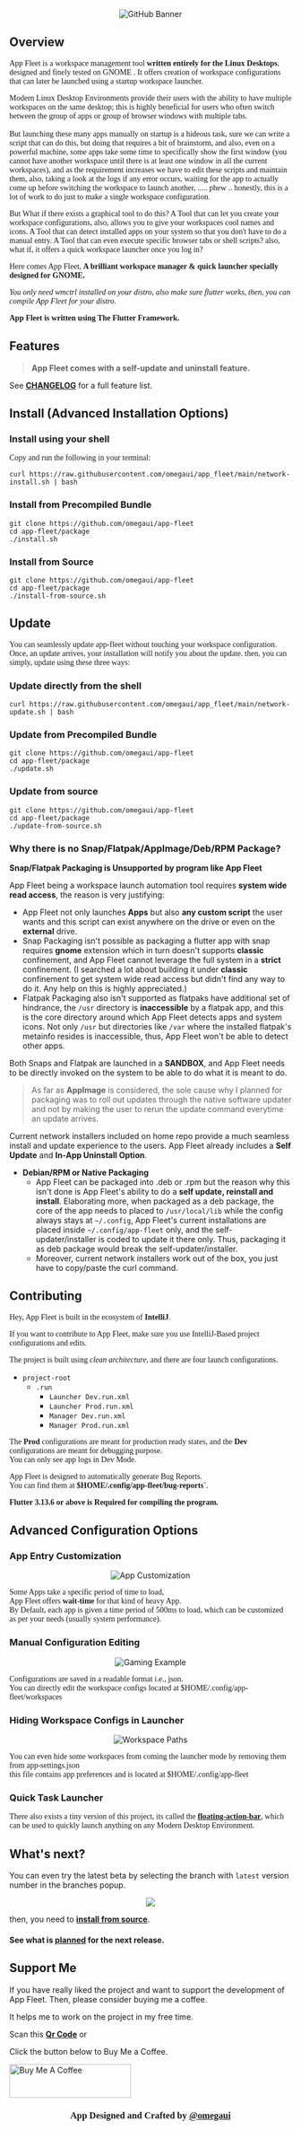 <div align="center">
    <img src="github/banner/github-banner.png" alt="GitHub Banner">
</div>

## Overview

<p style="font-family: Sen">
App Fleet is a workspace management tool <strong>written entirely for the Linux Desktops</strong>,
designed and finely tested on GNOME .
It offers creation of workspace configurations that can later be launched using a startup workspace launcher.
</p>

<p style="font-family: Sen">
Modern Linux Desktop Environments provide their users with the ability to have multiple workspaces on the same desktop;
this is highly beneficial for users
who often switch between the group of apps or group of browser windows with multiple tabs.
<br>
<br>
But launching these many apps manually on startup is a hideous task, sure we can write a script that can do this,
but doing that requires a bit of brainstorm, and also, even on a powerful machine, some apps take some time to
specifically show the first window
(you cannot have another workspace until there is at least one window in all the current workspaces),
and as the requirement increases we have to edit these scripts and maintain them, also,
taking a look at the logs if any error occurs, waiting for the app to actually come up before switching the 
workspace to launch another, ..... phew .. honestly,
this is a lot of work to do just to make a single workspace configuration.
</p>

<p style="font-family: Sen">
But What if there exists a graphical tool to do this?
A Tool that can let you create your workspace configurations,
also, allows you to give your workspaces cool names and icons.
A Tool that can detect installed apps on your system so that you don't have to do a manual entry.
A Tool that can even execute specific browser tabs or shell scripts?
also, what if, it offers a quick workspace launcher once you log in?
</p>

<p style="font-family: Sen">
Here comes App Fleet, 
<strong>A brilliant workspace manager & quick launcher specially designed for GNOME.</strong>
</p>

<p style="font-family: Sen">
<i>You only need wmctrl installed on your distro, also make sure flutter works, then, you can compile App Fleet for your distro.</i>
</p>
<p style="font-family: Sen">
<strong>App Fleet is written using The Flutter Framework.</strong>
</p>

## Features

> **App Fleet comes with a self-update and uninstall feature.**

See [**CHANGELOG**](https://github.com/omegaui/app_fleet/blob/main/CHANGELOG.md) for a full feature list.

## Install (Advanced Installation Options)

### Install using your shell

<p style="font-family: Sen">
Copy and run the following in your terminal:
</p>

```shell
curl https://raw.githubusercontent.com/omegaui/app_fleet/main/network-install.sh | bash
```

### Install from Precompiled Bundle

```shell
git clone https://github.com/omegaui/app-fleet
cd app-fleet/package
./install.sh
```

### Install from Source

```shell
git clone https://github.com/omegaui/app-fleet
cd app-fleet/package
./install-from-source.sh
```

## Update

<p style="font-family: Sen">
You can seamlessly update app-fleet without touching your workspace configuration.
Once, an update arrives, your installation will notify you about the update.
then, you can simply, update using these three ways:
</p>

### Update directly from the shell

```shell
curl https://raw.githubusercontent.com/omegaui/app_fleet/main/network-update.sh | bash
```

### Update from Precompiled Bundle

```shell
git clone https://github.com/omegaui/app-fleet
cd app-fleet/package
./update.sh
```

### Update from source

```shell
git clone https://github.com/omegaui/app-fleet
cd app-fleet/package
./update-from-source.sh
```

### Why there is no Snap/Flatpak/AppImage/Deb/RPM Package?

**Snap/Flatpak Packaging is Unsupported by program like App Fleet**

App Fleet being a workspace launch automation tool requires **system wide read access**,
the reason is very justifying:

- App Fleet not only launches **Apps** but also **any custom script** the user wants
  and this script can exist anywhere on the drive or even on the **external** drive.
- Snap Packaging isn't possible as packaging a flutter app with snap requires **gnome** extension which in turn doesn't
  supports **classic** confinement, and App Fleet cannot leverage the full system in a **strict** confinement. (I
  searched a lot about building it under **classic** confinement to get system wide read access but didn't find any way
  to do it. Any help on this is highly appreciated.)
- Flatpak Packaging also isn't supported as flatpaks have additional set of hindrance, the `/usr` directory is
  **inaccessible** by a flatpak app, and this is the core directory around which App Fleet detects apps and system
  icons.
  Not only `/usr` but directories like `/var` where the installed flatpak's metainfo resides is inaccessible, thus, App
  Fleet won't be able to detect other apps.

Both Snaps and Flatpak are launched in a **SANDBOX**, and App Fleet needs to be directly invoked on the system to be
able to do what it is meant to do.

> As far as **AppImage** is considered, the sole cause why I planned for packaging was to roll out updates through the
> native software updater and not by making the user to rerun the update command everytime an update arrives. <br>

Current network installers included on home repo provide a much seamless install and update experience to the users.
App Fleet already includes a **Self Update** and **In-App Uninstall Option**.

- **Debian/RPM or Native Packaging**
  - App Fleet can be packaged into .deb or .rpm but the reason why this isn't done is App Fleet's ability to do a
    **self update, reinstall and install**. Elaborating more, when packaged as a deb package, the core of the app needs
    to
    placed to `/usr/local/lib` while the config always stays
    at `~/.config`, App Fleet's current installations are placed inside `~/.config/app-fleet` only, and the
    self-updater/installer is coded to update it there only. Thus, packaging it as deb package would break the
    self-updater/installer.
  - Moreover, current network installers work out of the box, you just have to copy/paste the curl command.

## Contributing

<p style="font-family: Sen">
Hey, App Fleet is built in the ecosystem of <strong>IntelliJ</strong>.
</p>

<p style="font-family: Sen">
If you want to contribute to App Fleet, make sure you use IntelliJ-Based project configurations and edits.
</p>

<p style="font-family: Sen">
The project is built using <i>clean architecture</i>, and there are four launch configurations. 
</p>

- `project-root`
  - `.run`
    - `Launcher Dev.run.xml`
    - `Launcher Prod.run.xml`
    - `Manager Dev.run.xml`
    - `Manager Prod.run.xml`

<p style="font-family: Sen">
The <strong>Prod</strong> configurations are meant for production ready states,
and the <strong>Dev</strong> configurations are meant for debugging purpose.
<br>
You can only see app logs in Dev Mode.
</p>

<p style="font-family: Sen">
App Fleet is designed to automatically generate Bug Reports.
<br>
You can find them at <strong>$HOME/.config/app-fleet/bug-reports`</strong>.
</p>

<p style="font-family: Sen">
<strong>Flutter 3.13.6 or above is Required for compiling the program.</strong>
</p>

## Advanced Configuration Options

### App Entry Customization

<div align="center">
    <img src="github/images/app-customization.png" alt="App Customization"/>
</div>

<p style="font-family: Sen">
Some Apps take a specific period of time to load,
<br>
App Fleet offers <strong>wait-time</strong> for that kind of heavy App.
<br>
By Default, each app is given a time period of 500ms to load, which can be customized as per
your needs (usually system performance). 
</p>

### Manual Configuration Editing

<div align="center">
    <img src="github/images/gaming-example.png" alt="Gaming Example"/>
</div>

<p style="font-family: Sen">
Configurations are saved in a readable format i.e., json.
<br>
You can directly edit the workspace configs located at $HOME/.config/app-fleet/workspaces
</p>

### Hiding Workspace Configs in Launcher

<div align="center">
    <img src="github/images/workspace-paths.png" alt="Workspace Paths"/>
</div>

<p style="font-family: Sen">
You can even hide some workspaces from coming the launcher mode by removing them from app-settings.json
<br>
this file contains app preferences and is located at $HOME/.config/app-fleet
</p>

### Quick Task Launcher

<p style="font-family: Sen">
There also exists a tiny version of this project, 
its called the <strong><a href="https://github.com/omegaui/floating_action_bar">floating-action-bar</a></strong>,
which can be used to quickly launch anything on any Modern Desktop Environment.
</p>

## What's next?

You can even try the latest beta by selecting the branch with `latest` version number in the branches popup.

<div align="center">
    <img src="github/images/branches.png" />
</div>

then, you need to [**install from source**](https://github.com/omegaui/app_fleet/tree/main#install-from-source).

#### See what is [**planned**](https://github.com/omegaui/app_fleet/milestone/1) for the next release.

## Support Me

If you have really liked the project and want to support the development of App Fleet.
Then, please consider buying me a coffee.

It helps me to work on the project in my free time.

Scan this [**Qr Code**](github/images/qr-code.png) or <br>

Click the button below to Buy Me a Coffee.

<a href="https://www.buymeacoffee.com/imarham" target="_blank"><img src="https://cdn.buymeacoffee.com/buttons/v2/default-yellow.png" alt="Buy Me A Coffee" style="height: 60px !important;width: 217px !important;" ></a>


<div align="center">
    <h3 style="font-family: Sen">
        App Designed and Crafted by <strong><a href="https://github.com/omegaui">@omegaui</a></strong>
    </h3>
</div>
